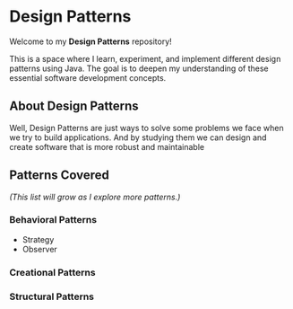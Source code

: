# Design Patterns

Welcome to my **Design Patterns** repository!

This is a space where I learn, experiment, and implement different design patterns using Java.
The goal is to deepen my understanding of these essential software development concepts.

## About Design Patterns

Well, Design Patterns are just ways to solve some problems we face when we try to build applications. And by studying them we
can design and create software that is more robust and maintainable

## Patterns Covered
*(This list will grow as I explore more patterns.)*

### Behavioral Patterns
 - Strategy
 - Observer

### Creational Patterns

### Structural Patterns



